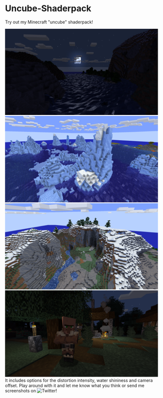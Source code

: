 # Uncube-Shaderpack
Try out my Minecraft "uncube" shaderpack!

![Screenshot](/2019-12-08_21.29.34.png)
![Screenshot](/2019-12-08_21.31.27.png)
![Screenshot](/2019-12-08_21.32.53.png)
![Screenshot](/2019-12-08_21.36.03.png)
It includes options for the distortion intensity, water shininess and camera offset. Play around with it and let me know what you think or 
send me screenshots on ![Twitter](https://twitter.com/XorDev)!
